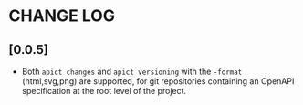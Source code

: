 # CHANGE LOG
## [0.0.5] 
- Both `apict changes` and `apict versioning` with the `-format` (html,svg,png) are supported, for git repositories containing an OpenAPI specification at the root level of the project.